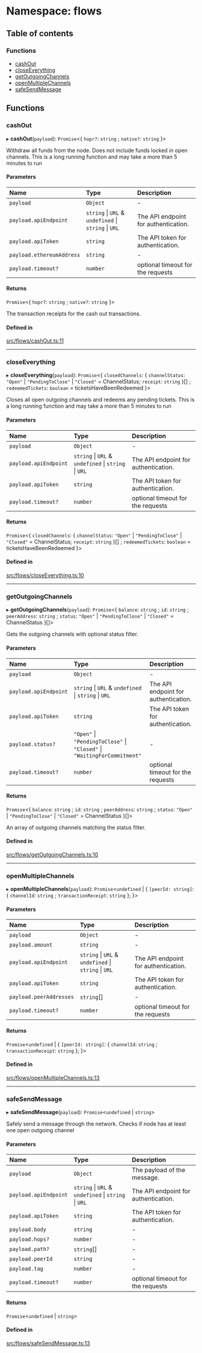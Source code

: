 # Namespace: flows

## Table of contents

### Functions

- [cashOut](flows.md#cashout)
- [closeEverything](flows.md#closeeverything)
- [getOutgoingChannels](flows.md#getoutgoingchannels)
- [openMultipleChannels](flows.md#openmultiplechannels)
- [safeSendMessage](flows.md#safesendmessage)

## Functions

### cashOut

▸ **cashOut**(`payload`): `Promise`\<\{ `hopr?`: `string` ; `native?`: `string`  }\>

Withdraw all funds from the node.
Does not include funds locked in open channels.
This is a long running function and may take a more than 5 minutes to run

#### Parameters

| Name | Type | Description |
| :------ | :------ | :------ |
| `payload` | `Object` | - |
| `payload.apiEndpoint` | `string` \| `URL` & `undefined` \| `string` \| `URL` | The API endpoint for authentication. |
| `payload.apiToken` | `string` | The API token for authentication. |
| `payload.ethereumAddress` | `string` | - |
| `payload.timeout?` | `number` | optional timeout for the requests |

#### Returns

`Promise`\<\{ `hopr?`: `string` ; `native?`: `string`  }\>

The transaction receipts for the cash out transactions.

#### Defined in

[src/flows/cashOut.ts:11](https://github.com/hoprnet/hopr-sdk/blob/7b4777d5661880e8518778cfcfa0ac332679e349/src/flows/cashOut.ts#L11)

___

### closeEverything

▸ **closeEverything**(`payload`): `Promise`\<\{ `closedChannels`: \{ `channelStatus`: ``"Open"`` \| ``"PendingToClose"`` \| ``"Closed"`` = ChannelStatus; `receipt`: `string`  }[] ; `redeemedTickets`: `boolean` = ticketsHaveBeenRedeemed }\>

Closes all open outgoing channels and redeems any pending tickets.
This is a long running function and may take a more than 5 minutes to run

#### Parameters

| Name | Type | Description |
| :------ | :------ | :------ |
| `payload` | `Object` | - |
| `payload.apiEndpoint` | `string` \| `URL` & `undefined` \| `string` \| `URL` | The API endpoint for authentication. |
| `payload.apiToken` | `string` | The API token for authentication. |
| `payload.timeout?` | `number` | optional timeout for the requests |

#### Returns

`Promise`\<\{ `closedChannels`: \{ `channelStatus`: ``"Open"`` \| ``"PendingToClose"`` \| ``"Closed"`` = ChannelStatus; `receipt`: `string`  }[] ; `redeemedTickets`: `boolean` = ticketsHaveBeenRedeemed }\>

#### Defined in

[src/flows/closeEverything.ts:10](https://github.com/hoprnet/hopr-sdk/blob/7b4777d5661880e8518778cfcfa0ac332679e349/src/flows/closeEverything.ts#L10)

___

### getOutgoingChannels

▸ **getOutgoingChannels**(`payload`): `Promise`\<\{ `balance`: `string` ; `id`: `string` ; `peerAddress`: `string` ; `status`: ``"Open"`` \| ``"PendingToClose"`` \| ``"Closed"`` = ChannelStatus }[]\>

Gets the outgoing channels with optional status filter.

#### Parameters

| Name | Type | Description |
| :------ | :------ | :------ |
| `payload` | `Object` | - |
| `payload.apiEndpoint` | `string` \| `URL` & `undefined` \| `string` \| `URL` | The API endpoint for authentication. |
| `payload.apiToken` | `string` | The API token for authentication. |
| `payload.status?` | ``"Open"`` \| ``"PendingToClose"`` \| ``"Closed"`` \| ``"WaitingForCommitment"`` | - |
| `payload.timeout?` | `number` | optional timeout for the requests |

#### Returns

`Promise`\<\{ `balance`: `string` ; `id`: `string` ; `peerAddress`: `string` ; `status`: ``"Open"`` \| ``"PendingToClose"`` \| ``"Closed"`` = ChannelStatus }[]\>

An array of outgoing channels matching the status filter.

#### Defined in

[src/flows/getOutgoingChannels.ts:10](https://github.com/hoprnet/hopr-sdk/blob/7b4777d5661880e8518778cfcfa0ac332679e349/src/flows/getOutgoingChannels.ts#L10)

___

### openMultipleChannels

▸ **openMultipleChannels**(`payload`): `Promise`\<`undefined` \| \{ `[peerId: string]`: \{ `channelId`: `string` ; `transactionReceipt`: `string`  };  }\>

#### Parameters

| Name | Type | Description |
| :------ | :------ | :------ |
| `payload` | `Object` | - |
| `payload.amount` | `string` | - |
| `payload.apiEndpoint` | `string` \| `URL` & `undefined` \| `string` \| `URL` | The API endpoint for authentication. |
| `payload.apiToken` | `string` | The API token for authentication. |
| `payload.peerAddresses` | `string`[] | - |
| `payload.timeout?` | `number` | optional timeout for the requests |

#### Returns

`Promise`\<`undefined` \| \{ `[peerId: string]`: \{ `channelId`: `string` ; `transactionReceipt`: `string`  };  }\>

#### Defined in

[src/flows/openMultipleChannels.ts:13](https://github.com/hoprnet/hopr-sdk/blob/7b4777d5661880e8518778cfcfa0ac332679e349/src/flows/openMultipleChannels.ts#L13)

___

### safeSendMessage

▸ **safeSendMessage**(`payload`): `Promise`\<`undefined` \| `string`\>

Safely send a message through the network. Checks if node has at least
one open outgoing channel

#### Parameters

| Name | Type | Description |
| :------ | :------ | :------ |
| `payload` | `Object` | The payload of the message. |
| `payload.apiEndpoint` | `string` \| `URL` & `undefined` \| `string` \| `URL` | The API endpoint for authentication. |
| `payload.apiToken` | `string` | The API token for authentication. |
| `payload.body` | `string` | - |
| `payload.hops?` | `number` | - |
| `payload.path?` | `string`[] | - |
| `payload.peerId` | `string` | - |
| `payload.tag` | `number` | - |
| `payload.timeout?` | `number` | optional timeout for the requests |

#### Returns

`Promise`\<`undefined` \| `string`\>

#### Defined in

[src/flows/safeSendMessage.ts:13](https://github.com/hoprnet/hopr-sdk/blob/7b4777d5661880e8518778cfcfa0ac332679e349/src/flows/safeSendMessage.ts#L13)
